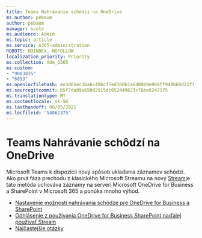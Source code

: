 ```yaml
---
title: Teams Nahrávanie schôdzí na OneDrive
ms.author: pebaum
author: pebaum
manager: scotv
ms.audience: Admin
ms.topic: article
ms.service: o365-administration
ROBOTS: NOINDEX, NOFOLLOW
localization_priority: Priority
ms.collection: Adm_O365
ms.custom:
- "9003835"
- "6853"
ms.openlocfilehash: ee3d05ec36a6c40bcf7ed160b1a6d09b9e9b9ff940b66d21f7f897aa881f611d
ms.sourcegitcommit: b5f7da89a650d2915dc652449623c78be6247175
ms.translationtype: MT
ms.contentlocale: sk-SK
ms.lasthandoff: 08/05/2021
ms.locfileid: "54062375"
---
```

# <a name="teams-meeting-recordings-to-onedrive"></a>Teams Nahrávanie schôdzí na OneDrive

Microsoft Teams k dispozícii nový spôsob ukladania záznamov schôdzí. Ako prvá fáza prechodu z klasického Microsoft Streamu na nový [Stream](https://docs.microsoft.com/stream/streamnew/new-stream)je táto metóda uchováva záznamy na serveri Microsoft OneDrive for Business a SharePoint v Microsoft 365 a ponúka mnoho výhod.  

- [Nastavenie možnosti nahrávania schôdze pre OneDrive for Business a SharePoint](https://docs.microsoft.com/MicrosoftTeams/tmr-meeting-recording-change#set-up-the-meeting-recording-option-for-onedrive-for-business-and-sharepoint)
- [Odhlásenie z používania OneDrive for Business SharePoint naďalej používať Stream](https://docs.microsoft.com/MicrosoftTeams/tmr-meeting-recording-change#opt-out-of-onedrive-for-business-and-sharepoint-to-continue-using-stream)  
- [Najčastejšie otázky](https://docs.microsoft.com/MicrosoftTeams/tmr-meeting-recording-change#frequently-asked-questions)

